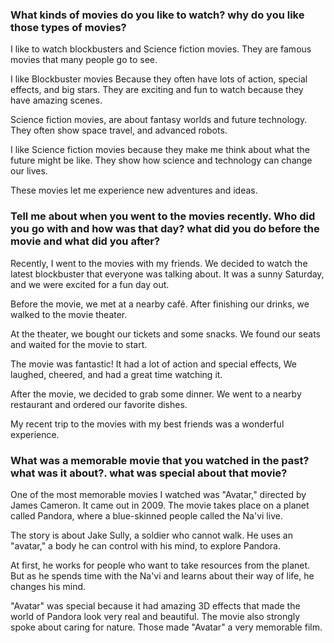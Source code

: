### What kinds of movies do you like to watch? why do you like those types of movies?

I like to watch blockbusters and Science fiction movies.
They are famous movies that many people go to see.

I like Blockbuster movies Because they often have lots of action, special effects, and big stars.
They are exciting and fun to watch because they have amazing scenes.

Science fiction movies, are about fantasy worlds and future technology.
They often show space travel, and advanced robots.

I like Science fiction movies because they make me think about what the future might be like.
They show how science and technology can change our lives.

These movies let me experience new adventures and ideas.

### Tell me about when you went to the movies recently. Who did you go with and how was that day? what did you do before the movie and what did you after?

Recently, I went to the movies with my friends.
We decided to watch the latest blockbuster that everyone was talking about.
It was a sunny Saturday, and we were excited for a fun day out.

Before the movie, we met at a nearby café.
After finishing our drinks, we walked to the movie theater.

At the theater, we bought our tickets and some snacks.
We found our seats and waited for the movie to start.

The movie was fantastic! It had a lot of action and special effects,
We laughed, cheered, and had a great time watching it.

After the movie, we decided to grab some dinner.
We went to a nearby restaurant and ordered our favorite dishes.

My recent trip to the movies with my best friends was a wonderful experience.

### What was a memorable movie that you watched in the past? what was it about?. what was special about that movie?

One of the most memorable movies I watched was "Avatar," directed by James Cameron.
It came out in 2009. The movie takes place on a planet called Pandora, where a blue-skinned people called the Na'vi live.

The story is about Jake Sully, a soldier who cannot walk.
He uses an "avatar," a body he can control with his mind, to explore Pandora.

At first, he works for people who want to take resources from the planet.
But as he spends time with the Na'vi and learns about their way of life, he changes his mind.

"Avatar" was special because it had amazing 3D effects that made the world of Pandora look very real and beautiful.
The movie also strongly spoke about caring for nature.
Those made "Avatar" a very memorable film.
